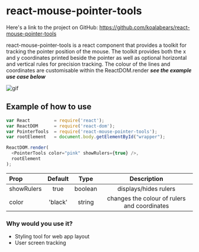 # react-mouse-pointer-tools

Here's a link to the project on GitHub: https://github.com/koalabears/react-mouse-pointer-tools

react-mouse-pointer-tools is a react component that provides a toolkit for tracking the pointer position of the mouse. The toolkit provides both the x and y coordinates printed beside the pointer as well as optional horizontal and vertical rules for precision tracking. The colour of the lines and coordinates are customisable within the ReactDOM.render **_see the example use case below_**

![gif](https://cloud.githubusercontent.com/assets/12450298/10974076/3d789f12-83d8-11e5-9798-e4e2107a735d.gif)

## Example of how to use

``` javascript
var React         = require('react');
var ReactDOM      = require('react-dom');
var PointerTools  = require('react-mouse-pointer-tools');
var rootElement   = document.body.getElementById("wrapper");

ReactDOM.render(
  <PointerTools color="pink" showRulers={true} />,
  rootElement
);
```

| Prop  | Default  |Type | Description |
| :------------ |:---------------:| :-----------:| :---------------:|
| showRulers | true | boolean | displays/hides rulers|
| color | 'black' | string | changes the colour of rulers and coordinates |

### Why would you use it?

* Styling tool for web app layout
* User screen tracking
